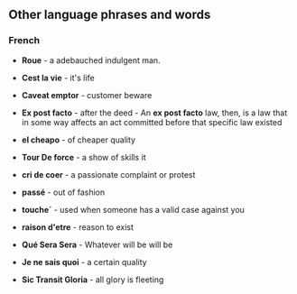 ## Other language phrases and words


### French
- __Roue__ - a adebauched indulgent man.

- __Cest la vie__ - it's life 

- __Caveat emptor__ - customer beware

- __Ex post facto__ - after the deed - An __ex post facto__ law, then, is a law that in some way affects an act committed before that specific law existed

- __el cheapo__ - of cheaper quality

- __Tour De force__ - a show of skills it

- __cri de coer__ - a passionate complaint or protest

- __passé__ -  out of fashion

- __touche´__ - used when someone has a valid case against you

- __raison d'etre__ - reason to exist 

- __Qué Sera Sera__ - Whatever will be will be

- __Je ne sais quoi__ - a certain quality 

- __Sic Transit Gloria__ - all glory is fleeting